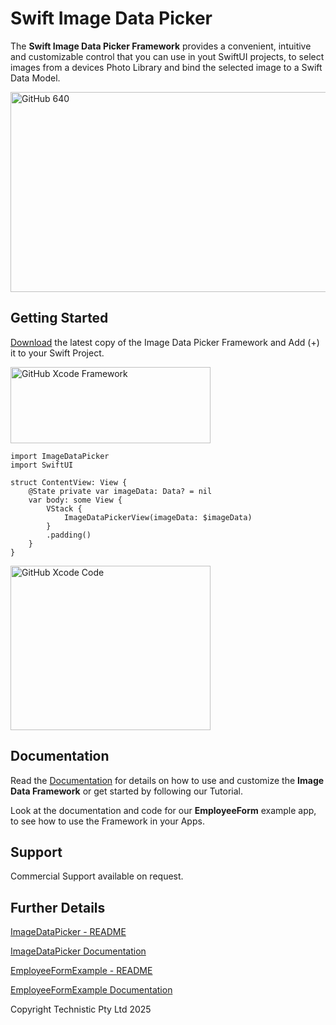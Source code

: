# Swift Image Data Picker

The **Swift Image Data Picker Framework** provides a convenient, intuitive and customizable control that you can use in yout SwiftUI projects, to select images from a devices Photo Library and bind the selected image to a Swift Data Model.

<img width="640" height="320" alt="GitHub 640" src="https://github.com/user-attachments/assets/b36f3d25-3681-4197-8ad6-9b24382a0761" />

## Getting Started

[Download](https://github.com/Technistic/ImageDataPicker/releases) the latest copy of the Image Data Picker Framework and Add (+) it to your Swift Project.

<img width="320" height="122" alt="GitHub Xcode Framework" src="https://github.com/user-attachments/assets/cb41a35c-7862-457c-a6e0-46c30397c630" />

```
import ImageDataPicker
import SwiftUI

struct ContentView: View {
    @State private var imageData: Data? = nil
    var body: some View {
        VStack {
            ImageDataPickerView(imageData: $imageData)
        }
        .padding()
    }
}
```

<img width="320" height="263" alt="GitHub Xcode Code" src="https://github.com/user-attachments/assets/80e65e6b-80d0-44a0-acdf-964879d4fbd8" />

## Documentation

Read the [Documentation](https://technistic.github.io/ImageDataPicker/imagedatapicker/documentation/imagedatapicker) for details on how to use and customize the **Image Data Framework** or get started by following our Tutorial.

Look at the documentation and code for our **EmployeeForm** example app, to see how to use the Framework in your Apps.

## Support

Commercial Support available on request.

## Further Details

[ImageDataPicker - README](ImageDataPicker/README.md)

[ImageDataPicker Documentation](https://technistic.github.io/ImageDataPicker/imagedatapicker/documentation/imagedatapicker)

[EmployeeFormExample - README](EmployeeFormExample/README.md)

[EmployeeFormExample Documentation](https://technistic.github.io/ImageDataPicker/employeeformexample/documentation/employeeformexample)

Copyright Technistic Pty Ltd 2025
